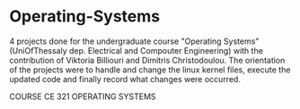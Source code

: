 # Operating-Systems

4 projects done for the undergraduate course "Operating Systems" (UniOfThessaly dep. Electrical and Compouter Engineering) with the contribution of Viktoria Billiouri and   Dimitris Christodoulou. The orientation of the projects were to handle and change the linux kernel files, execute the updated code and finally record what changes were occurred.

COURSE CE 321 OPERATING SYSTEMS
